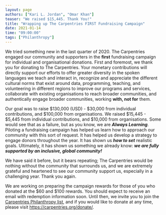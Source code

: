 ```yaml
---
layout: page
authors: ["Kari L. Jordan", "Omar Khan"]
teaser: "We raised $15,445. Thank You!"
title: "Wrapping up The Carpentries FIRST Fundraising Campaign"
date: 2021-01-14
time: "09:00:00"
tags: ["Philanthropy"]
---
```


We tried something new in the last quarter of 2020. The Carpentries engaged our community and supporters in the **first** fundraising campaign for individual and organisational donations. First and foremost, we thank you for donating to The Carpentries. Your monetary contributions will directly support our efforts to offer greater diversity in the spoken languages we teach and interact in, recognize and appreciate the different cultural norms that exist around data, programming, teaching, and volunteering in different regions to improve our programs and services, collaborate with existing organisations to reach broader communities, and authentically engage broader communities, working **with, not for** them.

Our goal was to raise $130,000 (USD) - $30,000 from individual contributions, and $100,000 from organisations. We raised $15,445 - $5,445 from individual contributions, and $10,000 from organisations. Some would see that as a failure, but as you know, we are _**Always Learning**_. Piloting a fundraising campaign has helped us learn how to approach our community with this sort of request. It has helped us develop a strategy to engage donors throughout the year. It has shown us _**how to set**_ realistic goals. Ultimately, it has shown us something we already know: _**we are fully supported by an inclusive, global community!**_

We have said it before, but it bears repeating; The Carpentries would be nothing without the community that surrounds us, and we are extremely grateful and heartened to see our community support us, especially in a challenging year. Thank you again.

We are working on preparing the campaign rewards for those of you who donated at the $60 and $100 rewards. You should expect to receive an email with redemption information soon. Until then, we invite you to join the [Carpentries Philanthropy list](https://carpentries.us14.list-manage.com/subscribe?u=46d7513c798c6bd41e5f58f4a&id=33f76196ac), and if you would like to donate at any time, please visit https://carpentries.org/donate/. 
